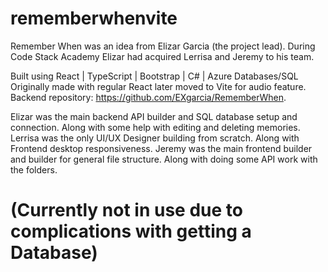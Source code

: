 # rememberwhenvite

Remember When was an idea from Elizar Garcia (the project lead). 
During Code Stack Academy Elizar had acquired Lerrisa and Jeremy to his team. 

Built using React | TypeScript | Bootstrap | C# | Azure Databases/SQL
Originally made with regular React later moved to Vite for audio feature.
 Backend repository: https://github.com/EXgarcia/RememberWhen.
 

Elizar was the main backend API builder and SQL database setup and connection. Along with some help with editing and deleting memories.
Lerrisa was the only UI/UX Designer building from scratch. Along with Frontend desktop responsiveness.
Jeremy was the main frontend builder and builder for general file structure. Along with doing some API work with the folders.


# (Currently not in use due to complications with getting a Database)
